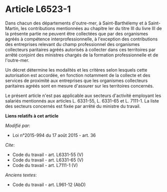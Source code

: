 # Article L6523-1

Dans chacun des départements d'outre-mer, à Saint-Barthélemy et à Saint-Martin, les contributions mentionnées au chapitre Ier
du titre III du livre III de la présente partie ne peuvent être collectées que par des organismes agréés à compétence
interprofessionnelle, à l'exception des contributions des entreprises relevant du champ professionnel des organismes
collecteurs paritaires agréés autorisés à collecter dans ces territoires par arrêté conjoint des ministres chargés de la
formation professionnelle et de l'outre-mer. 

Un décret détermine les modalités et les critères selon lesquels cette autorisation est accordée, en fonction notamment de la
collecte et des services de proximité aux entreprises que les organismes collecteurs paritaires agréés sont en mesure
d'assurer sur les territoires concernés. 

Le présent article n'est pas applicable aux secteurs d'activité employant les salariés mentionnés aux articles L. 6331-55, L.
6331-65 et L. 7111-1. La liste des secteurs concernés est fixée par arrêté du ministre du travail.

**Liens relatifs à cet article**

_Modifié par_:

  - Loi n°2015-994 du 17 août 2015 - art. 36

_Cite_:

  - Code du travail - art. L6331-55 (V)
  - Code du travail - art. L6331-65 (V)
  - Code du travail - art. L7111-1 (V)

_Anciens textes_:

  - Code du travail - art. L961-12 (AbD)
